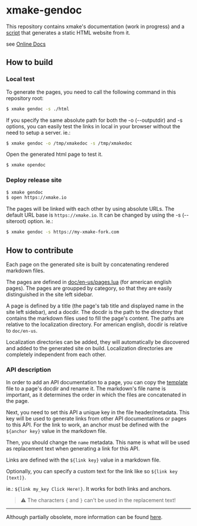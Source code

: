# xmake-gendoc

This repository contains xmake's documentation (work in progress) and a [script](modules/gendoc.lua) that generates a static HTML website from it.

see [Online Docs](https://xmake-io.github.io/xmake-gendoc/index.html)

## How to build

### Local test

To generate the pages, you need to call the following command in this repository root:

```bash
$ xmake gendoc -s ./html
```

If you specify the same absolute path for both the -o (--outputdir) and -s options, you can easily test the links in local in your browser without the need to setup a server.
ie.:

```bash
$ xmake gendoc -o /tmp/xmakedoc -s /tmp/xmakedoc
```

Open the generated html page to test it.

```bash
$ xmake opendoc
```

### Deploy release site

```bash
$ xmake gendoc
$ open https://xmake.io
```

The pages will be linked with each other by using absolute URLs. The default URL base is `https://xmake.io`. It can be changed by using the -s (--siteroot) option.
ie.:

```bash
$ xmake gendoc -s https://my-xmake-fork.com
```

## How to contribute

Each page on the generated site is built by concatenating rendered markdown files.

The pages are defined in [doc/en-us/pages.lua](doc/en-us/pages.lua) (for american english pages). The pages are groupped by category, so that they are easily distinguished in the site left sidebar.

A page is defined by a title (the page's tab title and displayed name in the site left sidebar), and a docdir. The docdir is the path to the directory that contains the markdown files used to fill the page's content. The paths are relative to the localization directory. For american english, docdir is relative to `doc/en-us`.

Localization directories can be added, they will automatically be discovered and added to the generated site on build.
Localization directories are completely independent from each other.

### API description

In order to add an API documentation to a page, you can copy the [template](doc/template.md) file to a page's docdir and rename it. The markdown's file name is important, as it determines the order in which the files are concatenated in the page.

Next, you need to set this API a unique key in the file header/metadata. This key will be used to generate links from other API documentations or pages to this API. For the link to work, an anchor must be defined with the `${anchor key}` value in the markdown file.

Then, you should change the `name` metadata. This name is what will be used as replacement text when generating a link for this API.

Links are defined with the `${link key}` value in a markdown file.

Optionally, you can specify a custom text for the link like so `${link key [text]}`.

ie.: `${link my_key Click Here!}`. It works for both links and anchors.

> ⚠ The characters `{` and `}` can't be used in the replacement text!

---

Although partially obsolete, more information can be found [here](https://github.com/xmake-io/xmake/pull/4969).
